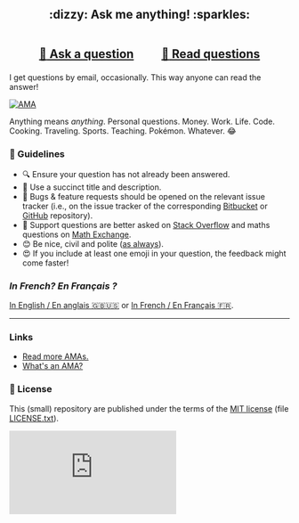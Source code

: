 
<h2 align="center">
:dizzy: Ask me anything! :sparkles:<br><br>

<a href="../../issues/new">:speech_balloon: Ask a question</a> &nbsp;&nbsp;&nbsp;&nbsp;&nbsp;&nbsp;&nbsp;&nbsp; <a href="../../issues?q=is%3Aissue+is%3Aclosed+sort%3Aupdated-desc">:book: Read questions</a>
</h2>

I get questions by email, occasionally. This way anyone can read the answer!

[![AMA](https://img.shields.io/badge/ask%20me-anything-1abc9c.svg)](https://github.com/Naereen/ama)

Anything means *anything*. Personal questions. Money. Work. Life. Code.
Cooking. Traveling. Sports. Teaching. Pokémon. Whatever. :joy:

### :memo: Guidelines

 - :mag: Ensure your question has not already been answered.
 - :memo: Use a succinct title and description.
 - :bug: Bugs & feature requests should be opened on the relevant issue tracker (i.e., on the issue tracker of the corresponding [Bitbucket](https://bitbucket.org/lbesson/) or [GitHub](https://github.com/Naereen/) repository).
 - :signal_strength: Support questions are better asked on [Stack Overflow](https://stackoverflow.com/) and maths questions on [Math Exchange](https://math.stackexchange.com/).
 - :blush: Be nice, civil and polite ([as always](http://contributor-covenant.org/version/1/4/)).
 - :heart_eyes: If you include at least one emoji in your question, the feedback might come faster!

### *In French? En Français ?*
[In English / En anglais :gb::us:](https://github.com/Naereen/ama)
or [In French / En Français :fr:](https://github.com/Naereen/ama.fr).

----

### Links

 - [Read more AMAs.](https://github.com/sindresorhus/amas)
 - [What's an AMA?](https://en.wikipedia.org/wiki/Reddit#IAmA_and_AMA)

### :scroll: License
This (small) repository are published under the terms of the [MIT license](http://lbesson.mit-license.org/) (file [LICENSE.txt](LICENSE.txt)).

[![Analytics](https://ga-beacon.appspot.com/UA-38514290-17/github.com/Naereen/ama/README.md?pixel)](https://github.com/Naereen/ama/)
